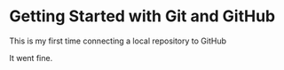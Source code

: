 # Getting Started with Git and GitHub

This is my first time connecting a local repository to GitHub


It went fine. 